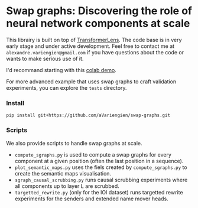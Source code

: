 # Swap graphs: Discovering the role of neural network components at scale

This librairy is built on top of [TransformerLens](https://github.com/neelnanda-io/TransformerLens). The code base is in very early stage and under active development. Feel free to contact me at `alexandre.variengien@gmail.com` if you have questions about the code or wants to make serious use of it.


I'd recommand starting with this [colab demo](https://colab.research.google.com/drive/1iZ0nB0aaQSkJRyfAP4DDLKLsbUTfP_V5?usp=sharing).

For more advanced example that uses swap graphs to craft validation experiments, you can explore the `tests` directory.

### Install

`pip install git+https://github.com/aVariengien/swap-graphs.git`

### Scripts

We also provide scripts to handle swap graphs at scale.
* `compute_sgraphs.py` is used to compute a swap graphs for every component at a given position (often the last position in a sequence).
* `plot_semantic_maps.py` uses the fiels created by `compute_sgraphs.py` to create the semantic maps visualisation.
* `sgraph_causal_scrubbing.py` runs causal scrubbing experiments where all components up to layer L are scrubbed.
* `targetted_rewrite.py` (only for the IOI dataset) runs targetted rewrite experiments for the senders and extended name mover heads.

